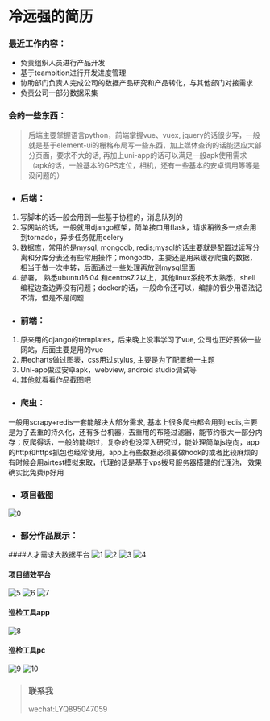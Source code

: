 # 冷远强的简历

### 最近工作内容：  
- 负责组织人员进行产品开发  
- 基于teambition进行开发进度管理  
- 协助部门负责人完成公司的数据产品研究和产品转化，与其他部门对接需求  
- 负责公司一部分数据采集  

### 会的一些东西：  
> 后端主要掌握语言python，前端掌握vue、vuex, jquery的话很少写，一般就是基于element-ui的栅格布局写一些东西，加上媒体查询的话能适应大部分页面，要求不大的话, 再加上uni-app的话可以满足一般apk使用需求（apk的话，一般基本的GPS定位，相机，还有一些基本的安卓调用等等是没问题的）  

- ### 后端：  
1. 写脚本的话一般会用到一些基于协程的，消息队列的  
2. 写网站的话，一般就用django框架，简单接口用flask，请求稍微多一点会用到tornado，异步任务就用celery
3. 数据库，常用的是mysql, mongodb, redis;mysql的话主要就是配置过读写分离和分库分表还有些常用操作；mongodb，主要还是用来缓存爬虫的数据，相当于做一次中转，后面通过一些处理再放到mysql里面
4. 部署， 熟悉ubuntu16.04 和centos7.2以上，其他linux系统不太熟悉，shell编程边查边弄没有问题；docker的话，一般命令还可以，编排的很少用语法记不清，但是不是问题
- ### 前端：
1. 原来用的django的templates，后来晚上没事学习了vue, 公司也正好要做一些网站，后面主要是用的vue
2. 用echarts做过图表，css用过stylus, 主要是为了配置统一主题
3. Uni-app做过安卓apk，webview, android studio调试等
4. 其他就看看作品截图吧  

- ### 爬虫：  
一般用scrapy+redis一套能解决大部分需求, 基本上很多爬虫都会用到redis,主要是为了去重的持久化，还有多台机器，去重用的布隆过滤器，能节约很大一部分内存；反爬得话，一般的能绕过，复杂的也没深入研究过，能处理简单js逆向，app的http和https抓包也经常使用，app上有些数据必须要做hook的或者比较麻烦的有时候会用airtest模拟来取，代理的话是基于vps拨号服务器搭建的代理池， 效果确实比免费ip好用

- ### 项目截图
![0](./files/0.项目.png)
- ### 部分作品展示：
####人才需求大数据平台
![1](./files/1.平台主页.png)
![2](./files/2.总体状态.png)
![3](./files/3.专业开设.png)
![4](./files/4.产业发展.png)
#### 项目绩效平台
![5](./files/5.电专.png)
![6](./files/6.电专2.png)
![7](./files/7.电专3.png)
#### 巡检工具app
![8](./files/8app.png)
#### 巡检工具pc
![9](./files/9.app管理后台.png)
![10](./files/10.app管理后台.png)  



>  ### 联系我
> wechat:LYQ895047059
